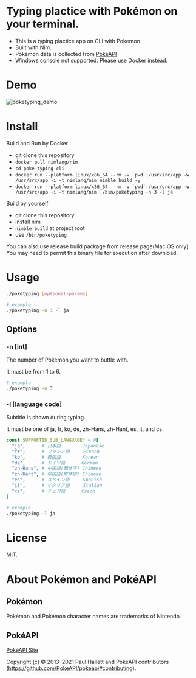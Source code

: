 # Typing plactice with Pokémon on your terminal.

- This is a typing plactice app on CLI with Pokemon.
- Built with Nim.
- Pokémon data is collected from [PokéAPI](https://pokeapi.co/)
- Windows console not supported. Please use Docker instead.

# Demo
![poketyping_demo](https://user-images.githubusercontent.com/7047398/204245889-762d7af6-1393-44f9-a0d5-26548a4eb5ae.gif)
# Install
Build and Run by Docker
- git clone this repository
- `docker pull nimlang/nim`
- `cd poke-typing-cli`
- ```docker run --platform linux/x86_64 --rm -v `pwd`:/usr/src/app -w /usr/src/app -i -t nimlang/nim nimble build -y```
- ```docker run --platform linux/x86_64 --rm -v `pwd`:/usr/src/app -w /usr/src/app -i -t nimlang/nim ./bin/poketyping -n 3 -l ja```

Build by yourself
- git clone this repository
- install nim
- `nimble build` at project root
- use `/bin/poketyping`

You can also use release build package from release page(Mac OS only). You may need to permit this binary file for execution after download.
# Usage
```bash
./poketyping [optional-params]

# example
./poketyping -n 3 -l ja
```

## Options
### -n [int]

The number of Pokemon you want to buttle with.

It must be from 1 to 6.

```bash
# example
./poketyping -n 3
```

### -l [language code]

Subtitle is shown during typing.

It must be one of ja, fr, ko, de, zh-Hans, zh-Hant, es, it, and cs.

```nim
const SUPPORTED_SUB_LANGUAGE* = @[
  "ja",      # 日本語        Japanese
  "fr",      # フランス語     French
  "ko",      # 韓国語        Korean
  "de",      # ドイツ語      German
  "zh-Hans", # 中国語(簡体字) Chinese
  "zh-Hant", # 中国語(繁体字) Chinese
  "es",      # スペイン語     Spanish
  "it",      # イタリア語     Italian
  "cs",      # チェコ語      Czech
]
```

```bash
# example
./poketyping -l ja
```

# License

MIT.

# About Pokémon and PokéAPI

## Pokémon
Pokémon and Pokémon character names are trademarks of Nintendo.

## PokéAPI
[PokéAPI Site](https://pokeapi.co/)

Copyright (c) © 2013–2021 Paul Hallett and PokéAPI contributors (https://github.com/PokeAPI/pokeapi#contributing).
